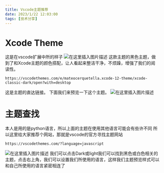 ```yaml
---
title: Vscode主题推荐
date: 2023/1/22 12:03:00
tags: [技术分享]
---
```

# Xcode Theme
这是在vscode扩展中所的样子
![在这里插入图片描述](https://img-blog.csdnimg.cn/0948516dbcd3498484010b0ea7b796fc.png#pic_center)
这款主题的黑色主题，做到了和Xcode主题的颜色搭配，让人看起来整洁干净，不烦躁，增强了我们的阅读性。

```
https://vscodethemes.com/e/mateocerquetella.xcode-12-theme/xcode-classic-dark/open?with=desktop
```
这是主题的直达链接。
下面我们来预览一下这个主题。
![在这里插入图片描述](https://img-blog.csdnimg.cn/eb6680ba92dc49218afc849dc1040734.png#pic_center)
# 主题查找
本人是用的是python语言，所以上面的主题在使用其他语言可能会有些许不同
所以这里给大家推荐个网站，那就是vscode的官方寻找主题网站

```
https://vscodethemes.com/?language=javascript
```
![在这里插入图片描述](https://img-blog.csdnimg.cn/968a50ef10824d95acf334bebf4c4837.png#pic_center)
我们可以点击Dark或light我们可以找到黑色或白色相关的主题，点击右上角，我们可以设置我们所使用的语言，这样我们主题预览样式可以和自己所使用的语言紧密相连了